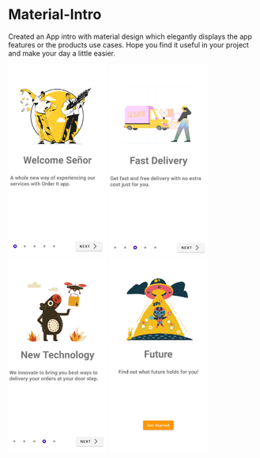 # Material-Intro
Created an App intro with material design which elegantly displays the app features or the products use cases. Hope you find it useful in your project and make your day a little easier.

<img src = "screen_shots/Capture.PNG" height = "390" width = "200">
<img src = "screen_shots/Capture3.PNG" height = "390" width = "200">
<img src = "screen_shots/Capture4.PNG" height = "390" width = "200">
<img src = "screen_shots/Capture2.PNG" height = "390" width = "200">
